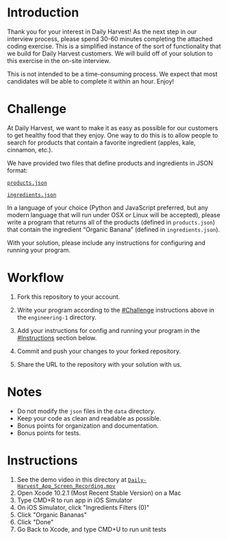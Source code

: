 # Introduction

Thank you for your interest in Daily Harvest! As the next step in our interview process, please spend 30-60 minutes completing the attached coding exercise. This is a simplified instance of the sort of functionality that we build for Daily Harvest customers. We will build off of your solution to this exercise in the on-site interview.

This is not intended to be a time-consuming process. We expect that most candidates will be able to complete it within an hour. Enjoy!

# Challenge

At Daily Harvest, we want to make it as easy as possible for our customers to get healthy food that they enjoy. One way to do this is to allow people to search for products that contain a favorite ingredient (apples, kale, cinnamon, etc.).

We have provided two files that define products and ingredients in JSON format:


[`products.json`](data/products.json)

[`ingredients.json`](data/ingredients.json)

In a language of your choice (Python and JavaScript preferred, but any modern language that will run under OSX or Linux will be accepted), please write a program that returns all of the products (defined in `products.json`) that contain the ingredient “Organic Banana” (defined in `ingredients.json`).

With your solution, please include any instructions for configuring and running your program.

# Workflow

1. Fork this repository to your account.

2. Write your program according to the [#Challenge](#challenge) instructions above in the `engineering-1` directory.

3. Add your instructions for config and running your program in the [#Instructions](#instructions) section below.

4. Commit and push your changes to your forked repository.

5. Share the URL to the repository with your solution with us.

# Notes

* Do not modify the `json` files in the `data` directory.
* Keep your code as clean and readable as possible.
* Bonus points for organization and documentation.
* Bonus points for tests.

# Instructions

1. See the demo video in this directory at [`Daily-Harvest_App_Screen_Recording.mov`](Daily-Harvest_App_Screen_Recording.mov)
2. Open Xcode 10.2.1 (Most Recent Stable Version) on a Mac
3. Type CMD+R to run app in iOS Simulator
4. On iOS Simulator, click "Ingredients Filters (0)"
5. Click "Organic Bananas"
6. Click "Done"
7. Go Back to Xcode, and type CMD+U to run unit tests
